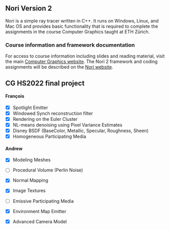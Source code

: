 ## Nori Version 2

Nori is a simple ray tracer written in C++. It runs on Windows, Linux, and
Mac OS and provides basic functionality that is required to complete the
assignments in the course Computer Graphics taught at ETH Zürich.

### Course information and framework documentation

For access to course information including slides and reading material, visit the main [Computer Graphics website](https://graphics.ethz.ch/teaching/cg20/home.php). The Nori 2 framework and coding assignments will be described on the [Nori website](https://graphics.ethz.ch/teaching/cg20/nori.php).  
  
## CG HS2022 final project  
#### François  
- [x] Spotlight Emitter  
- [x] Windowed Synch reconstruction filter  
- [x] Rendering on the Euler Cluster  
- [x] NL-means denoising using Pixel Variance Estimates  
- [x] Disney BSDF (BaseColor, Metallic, Specular, Roughness, Sheen)  
- [x] Homogeneous Participating Media  
  
#### Andrew  
- [x] Modeling Meshes  
- [ ] Procedural Volume (Perlin Noise)  
- [x] Normal Mapping  
- [x] Image Textures  
- [ ] Emissive Participating Media  
- [x] Environment Map Emitter  
- [x] Advanced Camera Model  
  
